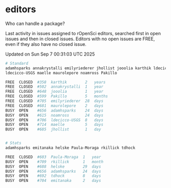 # editors

Who can handle a package?

Last activity in issues assigned to rOpenSci editors, searched first in open
issues and then in closed issues. Editors with no open issues are FREE, even if
they also have no closed issue.


Updated on Sun Sep 7 00:31:03 UTC 2025

```bash
# Standard
adamhsparks annakrystalli emilyriederer jhollist jooolia karthik ldecicco
ldecicco-USGS maelle maurolepore noamross Pakillo

FREE  CLOSED  #358  karthik        2   years
FREE  CLOSED  #502  annakrystalli  1   year
FREE  CLOSED  #648  jooolia        1   year
FREE  CLOSED  #599  Pakillo        5   months
FREE  CLOSED  #705  emilyriederer  28  days
FREE  CLOSED  #681  maurolepore    2   days
BUSY  OPEN    #656  adamhsparks    24  days
BUSY  OPEN    #615  noamross       24  days
BUSY  OPEN    #706  ldecicco-USGS  8   days
BUSY  OPEN    #714  maelle         5   days
BUSY  OPEN    #685  jhollist       1   day


# Stats
adamhsparks emitanaka helske Paula-Moraga rkillick tdhock

FREE  CLOSED  #603  Paula-Moraga  1   year
BUSY  OPEN    #709  rkillick      1   month
BUSY  OPEN    #688  helske        29  days
BUSY  OPEN    #656  adamhsparks   24  days
BUSY  OPEN    #692  tdhock        8   days
BUSY  OPEN    #704  emitanaka     2   days
```
